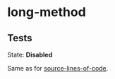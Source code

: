 # long-method

## Tests

State: **Disabled**

Same as for [source-lines-of-code](../metrics/source-lines-of-code.md).
